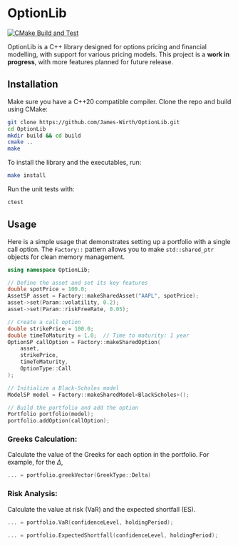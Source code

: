 # OptionLib

[![CMake Build and Test](https://github.com/James-Wirth/OptionLib/actions/workflows/ci.yml/badge.svg)](https://github.com/James-Wirth/OptionLib/actions/workflows/ci.yml)

OptionLib is a C++ library designed for options pricing and financial modelling, with support for various pricing models. This project is a **work in progress**, with more features planned for future release.
 
## Installation

Make sure you have a C++20 compatible compiler. Clone the repo and build using CMake:

```bash
git clone https://github.com/James-Wirth/OptionLib.git
cd OptionLib
mkdir build && cd build
cmake ..
make
```

To install the library and the executables, run:

```bash
make install
```

Run the unit tests with:

```bash
ctest
```

## Usage

Here is a simple usage that demonstrates setting up a portfolio with a single call option. The `Factory::` pattern allows you to make `std::shared_ptr` objects for clean memory management. 

```cpp
using namespace OptionLib;

// Define the asset and set its key features
double spotPrice = 100.0;
AssetSP asset = Factory::makeSharedAsset("AAPL", spotPrice);
asset->set(Param::volatility, 0.2);     
asset->set(Param::riskFreeRate, 0.05);  

// Create a call option
double strikePrice = 100.0;
double timeToMaturity = 1.0;  // Time to maturity: 1 year
OptionSP callOption = Factory::makeSharedOption(
    asset, 
    strikePrice, 
    timeToMaturity, 
    OptionType::Call
);

// Initialize a Black-Scholes model
ModelSP model = Factory::makeSharedModel<BlackScholes>();

// Build the portfolio and add the option
Portfolio portfolio(model);
portfolio.addOption(callOption);

```

### Greeks Calculation:

Calculate the value of the Greeks for each option in the portfolio. For example, for the $\Delta$,

```cpp
... = portfolio.greekVector(GreekType::Delta)
```

### Risk Analysis:

Calculate the value at risk (VaR) and the expected shortfall (ES).

```cpp
... = portfolio.VaR(confidenceLevel, holdingPeriod);
```

```cpp
... = portfolio.ExpectedShortfall(confidenceLevel, holdingPeriod);
```



